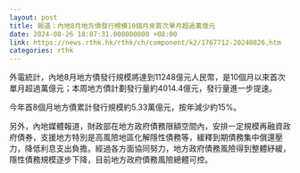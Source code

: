 ```yaml
---
layout: post
title: 報道：內地8月地方債發行規模10個月來首次單月超過萬億元
date: 2024-08-26 18:07:31.000000000 +08:00
link: https://news.rthk.hk/rthk/ch/component/k2/1767712-20240826.htm
categories: rthk
---
```


外電統計，內地8月地方債發行規模將達到11248億元人民幣，是10個月以來首次單月超過萬億元；本周地方債計劃發行量約4014.4億元，發行量進一步提速。

今年首8個月地方債累計發行規模約5.33萬億元，按年減少約15%。

另外，內地媒體報道，財政部在地方政府債務限額空間內，安排一定規模再融資政府債券，支援地方特別是高風險地區化解隱性債務等，緩釋到期債務集中償還壓力，降低利息支出負擔。經過各方面協同努力，地方政府債務風險得到整體紓緩，隱性債務規模逐步下降，目前地方政府債務風險總體可控。
